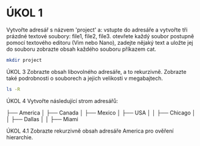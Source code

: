 # ÚKOL 1

Vytvořte adresář s názvem 'project' a:
vstupte do adresáře a vytvořte tři prázdné textové soubory: file1, file2, file3.
otevřete každý soubor postupně pomocí textového editoru (Vim nebo Nano),
zadejte nějaký text a uložte jej do souboru
zobrazte obsah každého souboru příkazem cat.
```bash
mkdir project
```

ÚKOL 3
Zobrazte obsah libovolného adresáře, a to rekurzivně. Zobrazte také podrobnosti o souborech a jejich velikosti v megabajtech.
```bash
ls -R 
```


ÚKOL 4
Vytvořte následující strom adresářů:

├── America
│ ├── Canada
│ ├── Mexico
│ ├── USA
│ │ ├── Chicago
│ │ ├── Dallas
│ │ ├── Miami

ÚKOL 4.1
Zobrazte rekurzivně obsah adresáře America pro ověření hierarchie.